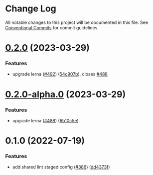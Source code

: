 # Change Log

All notable changes to this project will be documented in this file.
See [Conventional Commits](https://conventionalcommits.org) for commit guidelines.

# [0.2.0](https://github.com/reside-eng/lint-config/compare/@side/lint-staged-config@0.1.0...@side/lint-staged-config@0.2.0) (2023-03-29)

### Features

- upgrade lerna ([#492](https://github.com/reside-eng/lint-config/issues/492)) ([54c907b](https://github.com/reside-eng/lint-config/commit/54c907bc7d6dee491fbac3ecb9769284554785cf)), closes [#488](https://github.com/reside-eng/lint-config/issues/488)

# [0.2.0-alpha.0](https://github.com/reside-eng/lint-config/compare/@side/lint-staged-config@0.1.0...@side/lint-staged-config@0.2.0-alpha.0) (2023-03-29)

### Features

- upgrade lerna ([#488](https://github.com/reside-eng/lint-config/issues/488)) ([6b10c5e](https://github.com/reside-eng/lint-config/commit/6b10c5ea54a9e68f7e3b04499a48a85b704a93cc))

# 0.1.0 (2022-07-19)

### Features

- add shared lint staged config ([#386](https://github.com/reside-eng/lint-config/issues/386)) ([dd4373f](https://github.com/reside-eng/lint-config/commit/dd4373f911cce65daf9e19bb2545a8c6b14c2774))

